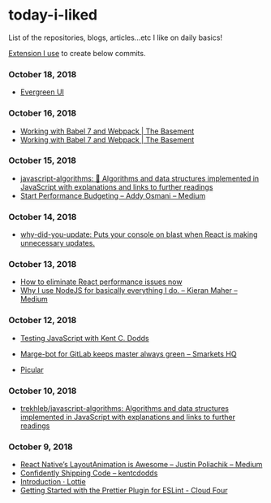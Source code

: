 # today-i-liked
List of the repositories, blogs, articles...etc I like on daily basics!

[Extension I use](https://chrome.google.com/webstore/detail/like-on-github/fbkngleiiccokoifohhjhlagkejlphkj) to create below commits.








### October 18, 2018 
- [Evergreen UI](https://evergreen.segment.com/) 
### October 16, 2018 
- [Working with Babel 7 and Webpack | The Basement](https://www.thebasement.be/working-with-babel-7-and-webpack/) 
- [Working with Babel 7 and Webpack | The Basement](https://www.thebasement.be/working-with-babel-7-and-webpack/) 
### October 15, 2018 
- [javascript-algorithms: 🤖 Algorithms and data structures implemented in JavaScript with explanations and links to further readings](https://github.com/trekhleb/javascript-algorithms) 
- [Start Performance Budgeting – Addy Osmani – Medium](https://medium.com/@addyosmani/start-performance-budgeting-dabde04cf6a3) 
### October 14, 2018 
- [why-did-you-update: Puts your console on blast when React is making unnecessary updates.](https://github.com/garbles/why-did-you-update) 
### October 13, 2018 
- [How to eliminate React performance issues now](https://logrocket-blog.ghost.io/death-by-a-thousand-cuts-a-checklist-for-eliminating-common-react-performance-issues/) 
- [Why I use NodeJS for basically everything I do. – Kieran Maher – Medium](https://medium.com/@kieranmaher13/why-i-use-nodejs-for-basically-everything-i-do-e0a627787ecc) 
### October 12, 2018 
- [Testing JavaScript with Kent C. Dodds](https://testingjavascript.com/) 
- [Marge-bot for GitLab keeps master always green – Smarkets HQ](https://smarketshq.com/marge-bot-for-gitlab-keeps-master-always-green-6070e9d248df) 
 
- [Picular](https://picular.co/) 
### October 10, 2018 
- [trekhleb/javascript-algorithms: Algorithms and data structures implemented in JavaScript with explanations and links to further readings](https://github.com/trekhleb/javascript-algorithms) 
### October 9, 2018 
- [React Native’s LayoutAnimation is Awesome – Justin Poliachik – Medium](https://medium.com/@Jpoliachik/react-native-s-layoutanimation-is-awesome-4a4d317afd3e) 
- [Confidently Shipping Code – kentcdodds](https://blog.kentcdodds.com/confidently-shipping-code-6139403dfffe) 
- [Introduction · Lottie](http://airbnb.io/lottie/) 
- [Getting Started with the Prettier Plugin for ESLint - Cloud Four](https://cloudfour.com/thinks/getting-started-with-the-prettier-plugin-for-eslint/) 
